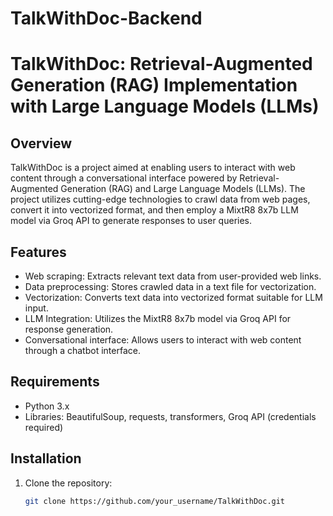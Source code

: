 # TalkWithDoc-Backend
# TalkWithDoc: Retrieval-Augmented Generation (RAG) Implementation with Large Language Models (LLMs)

## Overview
TalkWithDoc is a project aimed at enabling users to interact with web content through a conversational interface powered by Retrieval-Augmented Generation (RAG) and Large Language Models (LLMs). The project utilizes cutting-edge technologies to crawl data from web pages, convert it into vectorized format, and then employ a MixtR8 8x7b LLM model via Groq API to generate responses to user queries.

## Features
- Web scraping: Extracts relevant text data from user-provided web links.
- Data preprocessing: Stores crawled data in a text file for vectorization.
- Vectorization: Converts text data into vectorized format suitable for LLM input.
- LLM Integration: Utilizes the MixtR8 8x7b model via Groq API for response generation.
- Conversational interface: Allows users to interact with web content through a chatbot interface.

## Requirements
- Python 3.x
- Libraries: BeautifulSoup, requests, transformers, Groq API (credentials required)

## Installation
1. Clone the repository:
   ```bash
   git clone https://github.com/your_username/TalkWithDoc.git
